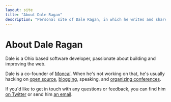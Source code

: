```yaml
---
layout: site
title: "About Dale Ragan"
description: "Personal site of Dale Ragan, in which he writes and shares his thoughts."
---
```

<h1>About Dale Ragan</h1>

Dale is a Ohio based software developer, passionate about building and improving the web.

Dale is a co-founder of [Moncaí][moncai].  When he's not working on that, he's usually hacking on [open source][github], [blogging][blog], speaking, and [organizing conferences][monospace].

If you'd like to get in touch with any questions or feedback, you can find him [on Twitter][twitter] or send him [an email][email].

[moncai]: http://moncai.com/
[github]: http://github.com/dragan/
[blog]: http://ragan.io/
[monospace]: http://monospace.us/
[twitter]: http://twitter.com/dwragan/
[email]: mailto:dwragan@gmail.com
